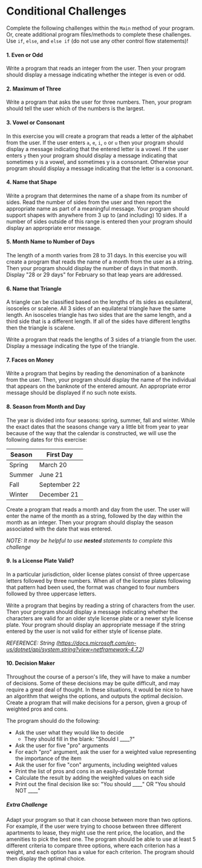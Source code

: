 # Conditional Challenges
Complete the following challenges within the `Main` method of your program. Or, create additional program files/methods to complete these challenges. Use `if`, `else`, and `else if` (do not use any other control flow statements)!

#### 1. Even or Odd
Write a program that reads an integer from the user. Then your program should display a message indicating whether the integer is even or odd.

#### 2. Maximum of Three
Write a program that asks the user for three numbers. Then, your program should tell the user which of the numbers is the largest.

#### 3. Vowel or Consonant
In this exercise you will create a program that reads a letter of the alphabet from the user. If the user enters `a`, `e`, `i`, `o` or `u` then your program should display a message indicating that the entered letter is a vowel. If the user enters `y` then your program should display a message indicating that sometimes y is a vowel, and sometimes y is a consonant. Otherwise your program should display a message indicating that the
letter is a consonant.

#### 4. Name that Shape
Write a program that determines the name of a shape from its number of sides. Read the number of sides from the user and then report the appropriate name as part of a meaningful message. Your program should support shapes with anywhere from 3 up to (and including) 10 sides. If a number of sides outside of this range is entered then your program should display an appropriate error message.

#### 5. Month Name to Number of Days
The length of a month varies from 28 to 31 days. In this exercise you will create a program that reads the name of a month from the user as a string. Then your program should display the number of days in that month. Display "28 or 29 days" for February so that leap years are addressed.

#### 6. Name that Triangle
A triangle can be classified based on the lengths of its sides as equilateral, isosceles or scalene. All 3 sides of an equilateral triangle have the same length. An isosceles triangle has two sides that are the same length, and a third side that is a different length. If all of the sides have different lengths then the triangle is scalene.

Write a program that reads the lengths of 3 sides of a triangle from the user. Display a message indicating the type of the triangle.

#### 7. Faces on Money
Write a program that begins by reading the denomination of a banknote from the user. Then, your program should display the name of the individual that appears on the banknote of the entered amount. An appropriate error message should be displayed if no such note exists.

#### 8. Season from Month and Day
The year is divided into four seasons: spring, summer, fall and winter. While the exact dates that the seasons change vary a little bit from year to year because of the way that the calendar is constructed, we will use the following dates for this exercise:

| Season | First Day |
|-|-|
| Spring  | March 20 |
| Summer | June 21 |
| Fall | September 22 |
| Winter | December 21 |

Create a program that reads a month and day from the user. The user will enter the name of the month as a string, followed by the day within the month as an integer. Then your program should display the season associated with the date that was entered.

_NOTE: It may be helpful to use **nested** statements to complete this challenge_

#### 9. Is a License Plate Valid?
In a particular jurisdiction, older license plates consist of three uppercase letters followed by three numbers. When all of the license plates following that pattern had been used, the format was changed to four numbers followed by three uppercase letters.

Write a program that begins by reading a string of characters from the user. Then your program should display a message indicating whether the characters are valid for an older style license plate or a newer style license plate. Your program should display an appropriate message if the string entered by the user is not valid for either style of license plate.

_REFERENCE: String (https://docs.microsoft.com/en-us/dotnet/api/system.string?view=netframework-4.7.2)_

#### 10. Decision Maker
Throughout the course of a person's life, they will have to make a number of decisions. Some of these decisions may be quite difficult, and may require a great deal of thought. In these situations, it would be nice to have an algorithm that weighs the options, and outputs the optimal decision. Create a program that will make decisions for a person, given a group of weighted pros and cons.

The program should do the following:
- Ask the user what they would like to decide
    - They should fill in the blank: "Should I \_\_\_\_?"
- Ask the user for five "pro" arguments
- For each "pro" argument, ask the user for a weighted value representing the importance of the item
- Ask the user for five "con" arguments, including weighted values
- Print the list of pros and cons in an easily-digestable format
- Calculate the result by adding the weighted values on each side
- Print out the final decision like so: "You should \_\_\_\_" OR "You should NOT \_\_\_\_"

##### Extra Challenge
Adapt your program so that it can choose between more than two options. For example, if the user were trying to choose between three different apartments to lease, they might use the rent price, the location, and the amenities to pick the best one. The program should be able to use at least 5 different criteria to compare three options, where each criterion has a weight, and each option has a value for each criterion. The program should then display the optimal choice.